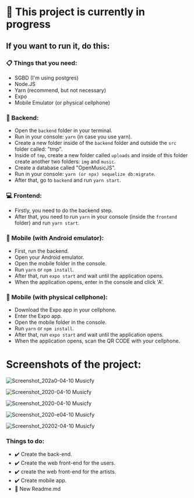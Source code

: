 # :hammer: This project is currently in progress

## If you want to run it, do this:

### :clipboard: Things that you need:

- SGBD (I'm using postgres)
- Node.JS
- Yarn (recommend, but not necessary)
- Expo
- Mobile Emulator (or physical cellphone)

### :file_folder: Backend:

- Open the `backend` folder in your terminal.
- Run in your console: `yarn` (in case you use yarn).
- Create a new folder inside of the `backend` folder and outside the `src` folder called: "tmp".
- Inside of `tmp`, create a new folder called `uploads` and inside of this folder
  create another two folders: `img` and `music`.
- Create a database called "OpenMusicJS".
- Run in your console: `yarn (or npx) sequelize db:migrate`.
- After that, go to `backend` and run `yarn start`.

### :computer: Frontend:

- Firstly, you need to do the backend step.
- After that, you need to run `yarn` in your console (inside the `frontend` folder) and run `yarn start`.

### :iphone: Mobile (with Android emulator):

- First, run the backend.
- Open your Android emulator.
- Open the mobile folder in the console.
- Run `yarn` or `npm install`.
- After that, run `expo start` and wait until the application opens.
- When the application opens, enter in the console and click 'A'.

### :iphone: Mobile (with physical cellphone):

- Download the Expo app in your cellphone.
- Enter the Expo app.
- Open the mobile folder in the console.
- Run `yarn` or `npm install`.
- After that, run `expo start` and wait until the application opens.
- When the application opens, scan the QR CODE with your cellphone.

# Screenshots of the project:

![Screenshot_202a0-04-10 Musicfy](https://user-images.githubusercontent.com/45046288/78963607-6c79e180-7ace-11ea-8efc-7c9dc42f5076.png)

![Screenshot_2020-04-10 Musicfy](https://user-images.githubusercontent.com/45046288/78963660-83b8cf00-7ace-11ea-8d4a-21acf824a073.jpg)

![Screenshot_2020-04-10 Musicfy](https://user-images.githubusercontent.com/45046288/78963672-8e736400-7ace-11ea-8344-5e122eac961c.png)

![Screenshot_2020-e04-10 Musicfy](https://user-images.githubusercontent.com/45046288/78963695-a1863400-7ace-11ea-88f8-64b3a3adc555.png)

![Screenshot_20202-04-10 Musicfy](https://user-images.githubusercontent.com/45046288/78963948-53bdfb80-7acf-11ea-8473-12414e4a574c.png)

### Things to do:

- :heavy_check_mark: Create the back-end.
- :heavy_check_mark: Create the web front-end for the users.
- :heavy_check_mark: create the web front-end for the artists.
- :heavy_check_mark: Create mobile app.
- :hammer: New Readme.md
